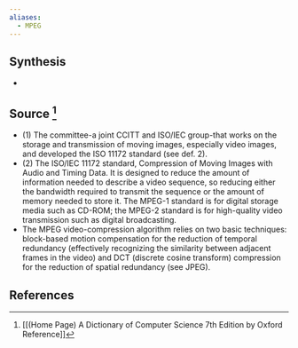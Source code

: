 ```yaml
---
aliases:
  - MPEG
---
```

## Synthesis
- 
## Source [^1]
- (1) The committee-a joint CCITT and ISO/IEC group-that works on the storage and transmission of moving images, especially video images, and developed the ISO 11172 standard (see def. 2). 
- (2) The ISO/IEC 11172 standard, Compression of Moving Images with Audio and Timing Data. It is designed to reduce the amount of information needed to describe a video sequence, so reducing either the bandwidth required to transmit the sequence or the amount of memory needed to store it. The MPEG-1 standard is for digital storage media such as CD-ROM; the MPEG-2 standard is for high-quality video transmission such as digital broadcasting.
- The MPEG video-compression algorithm relies on two basic techniques: block-based motion compensation for the reduction of temporal redundancy (effectively recognizing the similarity between adjacent frames in the video) and DCT (discrete cosine transform) compression for the reduction of spatial redundancy (see JPEG).
## References

[^1]: [[(Home Page) A Dictionary of Computer Science 7th Edition by Oxford Reference]]